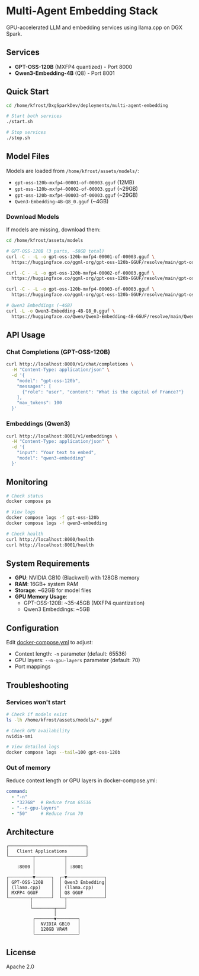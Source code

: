 # Multi-Agent Embedding Stack

GPU-accelerated LLM and embedding services using llama.cpp on DGX Spark.

## Services

- **GPT-OSS-120B** (MXFP4 quantized) - Port 8000
- **Qwen3-Embedding-4B** (Q8) - Port 8001

## Quick Start

```bash
cd /home/kfrost/DxgSparkDev/deployments/multi-agent-embedding

# Start both services
./start.sh

# Stop services
./stop.sh
```

## Model Files

Models are loaded from `/home/kfrost/assets/models/`:

- `gpt-oss-120b-mxfp4-00001-of-00003.gguf` (12MB)
- `gpt-oss-120b-mxfp4-00002-of-00003.gguf` (~29GB)
- `gpt-oss-120b-mxfp4-00003-of-00003.gguf` (~29GB)
- `Qwen3-Embedding-4B-Q8_0.gguf` (~4GB)

### Download Models

If models are missing, download them:

```bash
cd /home/kfrost/assets/models

# GPT-OSS-120B (3 parts, ~58GB total)
curl -C - -L -o gpt-oss-120b-mxfp4-00001-of-00003.gguf \
  https://huggingface.co/ggml-org/gpt-oss-120b-GGUF/resolve/main/gpt-oss-120b-mxfp4-00001-of-00003.gguf

curl -C - -L -o gpt-oss-120b-mxfp4-00002-of-00003.gguf \
  https://huggingface.co/ggml-org/gpt-oss-120b-GGUF/resolve/main/gpt-oss-120b-mxfp4-00002-of-00003.gguf

curl -C - -L -o gpt-oss-120b-mxfp4-00003-of-00003.gguf \
  https://huggingface.co/ggml-org/gpt-oss-120b-GGUF/resolve/main/gpt-oss-120b-mxfp4-00003-of-00003.gguf

# Qwen3 Embeddings (~4GB)
curl -L -o Qwen3-Embedding-4B-Q8_0.gguf \
  https://huggingface.co/Qwen/Qwen3-Embedding-4B-GGUF/resolve/main/Qwen3-Embedding-4B-Q8_0.gguf
```

## API Usage

### Chat Completions (GPT-OSS-120B)

```bash
curl http://localhost:8000/v1/chat/completions \
  -H "Content-Type: application/json" \
  -d '{
    "model": "gpt-oss-120b",
    "messages": [
      {"role": "user", "content": "What is the capital of France?"}
    ],
    "max_tokens": 100
  }'
```

### Embeddings (Qwen3)

```bash
curl http://localhost:8001/v1/embeddings \
  -H "Content-Type: application/json" \
  -d '{
    "input": "Your text to embed",
    "model": "qwen3-embedding"
  }'
```

## Monitoring

```bash
# Check status
docker compose ps

# View logs
docker compose logs -f gpt-oss-120b
docker compose logs -f qwen3-embedding

# Check health
curl http://localhost:8000/health
curl http://localhost:8001/health
```

## System Requirements

- **GPU**: NVIDIA GB10 (Blackwell) with 128GB memory
- **RAM**: 16GB+ system RAM
- **Storage**: ~62GB for model files
- **GPU Memory Usage**:
  - GPT-OSS-120B: ~35-45GB (MXFP4 quantization)
  - Qwen3 Embeddings: ~5GB

## Configuration

Edit [docker-compose.yml](docker-compose.yml) to adjust:

- Context length: `-n` parameter (default: 65536)
- GPU layers: `--n-gpu-layers` parameter (default: 70)
- Port mappings

## Troubleshooting

### Services won't start
```bash
# Check if models exist
ls -lh /home/kfrost/assets/models/*.gguf

# Check GPU availability
nvidia-smi

# View detailed logs
docker compose logs --tail=100 gpt-oss-120b
```

### Out of memory
Reduce context length or GPU layers in docker-compose.yml:
```yaml
command:
  - "-n"
  - "32768"  # Reduce from 65536
  - "--n-gpu-layers"
  - "50"     # Reduce from 70
```

## Architecture

```
┌─────────────────────────────┐
│   Client Applications       │
└─────────┬───────────┬───────┘
          │           │
    :8000 │           │ :8001
          │           │
┌─────────▼──────┐  ┌─▼──────────────┐
│ GPT-OSS-120B   │  │ Qwen3 Embedding│
│ (llama.cpp)    │  │ (llama.cpp)    │
│ MXFP4 GGUF     │  │ Q8 GGUF        │
└────────┬───────┘  └─┬──────────────┘
         │            │
         └────────┬───┘
                  │
          ┌───────▼────────┐
          │  NVIDIA GB10   │
          │  128GB VRAM    │
          └────────────────┘
```

## License

Apache 2.0
